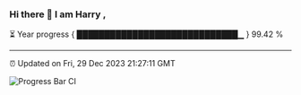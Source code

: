 ### Hi there 👋 I am Harry , 

⏳ Year progress { █████████████████████████████▁ } 99.42 %

---

⏰ Updated on Fri, 29 Dec 2023 21:27:11 GMT

![Progress Bar CI](https://github.com/duykhang68/duykhang68/workflows/Progress%20Bar%20CI/badge.svg)
